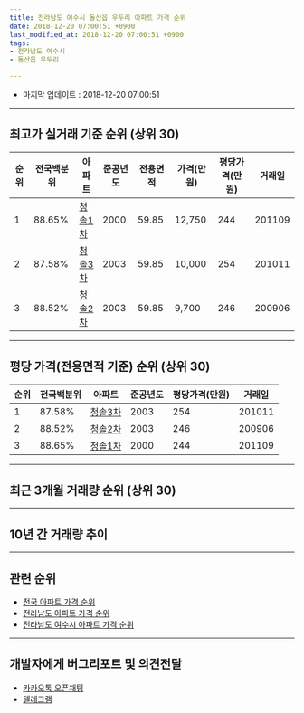```yaml
---
title: 전라남도 여수시 돌산읍 우두리 아파트 가격 순위
date: 2018-12-20 07:00:51 +0900
last_modified_at: 2018-12-20 07:00:51 +0900
tags:
- 전라남도 여수시
- 돌산읍 우두리

---
```


* 마지막 업데이트 : 2018-12-20 07:00:51

---

## 최고가 실거래 기준 순위 (상위 30)


|순위|전국백분위|아파트|준공년도|전용면적|가격(만원)|평당가격(만원)|거래일|
|---|---|---|---|---|---|---|---|
|1|88.65%|[청솔1차](https://search.naver.com/search.naver?query=%EC%A0%84%EB%9D%BC%EB%82%A8%EB%8F%84+%EC%97%AC%EC%88%98%EC%8B%9C+%EB%8F%8C%EC%82%B0%EC%9D%8D+%EC%9A%B0%EB%91%90%EB%A6%AC+%EC%B2%AD%EC%86%941%EC%B0%A8)|2000|59.85|12,750|244|201109|
|2|87.58%|[청솔3차](https://search.naver.com/search.naver?query=%EC%A0%84%EB%9D%BC%EB%82%A8%EB%8F%84+%EC%97%AC%EC%88%98%EC%8B%9C+%EB%8F%8C%EC%82%B0%EC%9D%8D+%EC%9A%B0%EB%91%90%EB%A6%AC+%EC%B2%AD%EC%86%943%EC%B0%A8)|2003|59.85|10,000|254|201011|
|3|88.52%|[청솔2차](https://search.naver.com/search.naver?query=%EC%A0%84%EB%9D%BC%EB%82%A8%EB%8F%84+%EC%97%AC%EC%88%98%EC%8B%9C+%EB%8F%8C%EC%82%B0%EC%9D%8D+%EC%9A%B0%EB%91%90%EB%A6%AC+%EC%B2%AD%EC%86%942%EC%B0%A8)|2003|59.85|9,700|246|200906|


---

## 평당 가격(전용면적 기준) 순위 (상위 30)


|순위|전국백분위|아파트|준공년도|평당가격(만원)|거래일|
|---|---|---|---|---|---|
|1|87.58%|[청솔3차](https://search.naver.com/search.naver?query=%EC%A0%84%EB%9D%BC%EB%82%A8%EB%8F%84+%EC%97%AC%EC%88%98%EC%8B%9C+%EB%8F%8C%EC%82%B0%EC%9D%8D+%EC%9A%B0%EB%91%90%EB%A6%AC+%EC%B2%AD%EC%86%943%EC%B0%A8)|2003|254|201011|
|2|88.52%|[청솔2차](https://search.naver.com/search.naver?query=%EC%A0%84%EB%9D%BC%EB%82%A8%EB%8F%84+%EC%97%AC%EC%88%98%EC%8B%9C+%EB%8F%8C%EC%82%B0%EC%9D%8D+%EC%9A%B0%EB%91%90%EB%A6%AC+%EC%B2%AD%EC%86%942%EC%B0%A8)|2003|246|200906|
|3|88.65%|[청솔1차](https://search.naver.com/search.naver?query=%EC%A0%84%EB%9D%BC%EB%82%A8%EB%8F%84+%EC%97%AC%EC%88%98%EC%8B%9C+%EB%8F%8C%EC%82%B0%EC%9D%8D+%EC%9A%B0%EB%91%90%EB%A6%AC+%EC%B2%AD%EC%86%941%EC%B0%A8)|2000|244|201109|


---

## 최근 3개월 거래량 순위 (상위 30)


<div style="width:100%;">
    <canvas id="deal_count_ranking" height="250"></canvas>
</div>


<script>
new Chart(document.getElementById("deal_count_ranking"), {
    type: 'horizontalBar',
    data: {
        labels: ['청솔1차', '청솔3차', '청솔2차'],
        datasets: [{
            label: '실거래 수',
            data: [26, 18, 13],
            borderColor: "rgba(255, 0, 128, 1)",
            backgroundColor: "rgba(255, 0, 128, 0.5)",
            fill: false,
        }]
    },
    options: {
        responsive: true,
        title: {
            display: true,
            text: '최근 3개월 거래량 순위'
        },
        tooltips: {
            mode: 'index',
            intersect: false,
            callbacks: {
                title: function(tooltipItems, data) {
                    return "실거래 수:";
                },
                label: function(tooltipItem, data) {
                    return data.labels[tooltipItem.index] + ": " + tooltipItem.xLabel;
                }
            }
        },
        hover: {
            mode: 'nearest',
            intersect: true
        },
        scales: {
            xAxes: [{
                display: true,
                scaleLabel: {
                    display: true,
                    labelString: '실거래 수'
                },
                ticks: {
                    suggestedMin: 0,
                }
            }],
            yAxes: [{
                display: true,
                ticks: {
                    autoSkip: false,
                    callback: function(value, index, values) {
                        if (value.length > 15)
                            return value.substr(0, 13) + "...";
                        else
                            return value;
                    }
                },
                scaleLabel: {
                    display: false,
                }
            }]
        }
    }
});

</script>


---

## 10년 간 거래량 추이


<div style="width:100%;">
    <canvas id="deal_progress" height="250"></canvas>
</div>

<script>
new Chart(document.getElementById("deal_progress"), {
    type: 'line',
    data: {
        labels: ['200812','200901','200902','200903','200904','200905','200906','200907','200908','200909','200910','200911','200912','201001','201002','201003','201004','201005','201006','201007','201008','201009','201010','201011','201012','201101','201102','201103','201104','201105','201106','201107','201108','201109','201110','201111','201112','201201','201202','201203','201204','201205','201206','201207','201208','201209','201210','201211','201212','201301','201302','201303','201304','201305','201306','201307','201308','201309','201310','201311','201312','201401','201402','201403','201404','201405','201406','201407','201408','201409','201410','201411','201412','201501','201502','201503','201504','201505','201506','201507','201508','201509','201510','201511','201512','201601','201602','201603','201604','201605','201606','201607','201608','201609','201610','201611','201612','201701','201702','201703','201704','201705','201706','201707','201708','201709','201710','201711','201712','201801','201802','201803','201804','201805','201806','201807','201808','201809','201810','201811','201812'],
        datasets: [{
            label: '실거래 수',
            pointRadius: 1,
            data: [0, 0, 0, 0, 0, 0, 1, 0, 0, 0, 0, 0, 0, 0, 0, 0, 0, 0, 0, 0, 0, 5, 7, 7, 5, 3, 5, 0, 13, 13, 8, 11, 19, 23, 29, 15, 13, 17, 35, 28, 5, 2, 17, 11, 1, 3, 4, 4, 9, 5, 10, 6, 7, 11, 10, 7, 7, 8, 16, 11, 16, 17, 18, 7, 12, 8, 7, 10, 6, 18, 2, 6, 19, 38, 16, 13, 12, 9, 7, 14, 8, 16, 10, 5, 11, 14, 4, 13, 9, 8, 14, 37, 26, 30, 16, 15, 16, 15, 41, 26, 11, 16, 13, 9, 23, 34, 12, 21, 13, 11, 13, 27, 20, 18, 10, 19, 15, 12, 40, 13, 4],
            borderColor: "rgba(255, 201, 14, 1)",
            backgroundColor: "rgba(255, 201, 14, 0.5)",
            fill: true,
        }]
    },
    options: {
        responsive: true,
        title: {
            display: true,
            text: '10년간 거래량 추이'
        },
        tooltips: {
            mode: 'index',
            intersect: false,
        },
        hover: {
            mode: 'nearest',
            intersect: true
        },
        scales: {
            xAxes: [{
                display: true,
                scaleLabel: {
                    display: true,
                    labelString: '년/월'
                }
            }],
            yAxes: [{
                display: true,
                ticks: {
                    suggestedMin: 0,
                },
                scaleLabel: {
                    display: true,
                    labelString: '실거래 수'
                }
            }]
        }
    }
});

</script>


---

## 관련 순위

- [전국 아파트 가격 순위](https://inasie.github.io/apt-ranking/전국)
- [전라남도 아파트 가격 순위](https://inasie.github.io/apt-ranking/전라남도)
- [전라남도 여수시 아파트 가격 순위](https://inasie.github.io/apt-ranking/전라남도-여수시)


---

## 개발자에게 버그리포트 및 의견전달

- [카카오톡 오픈채팅](https://open.kakao.com/o/gLJUAP4)
- [텔레그램](https://t.me/inasie)

